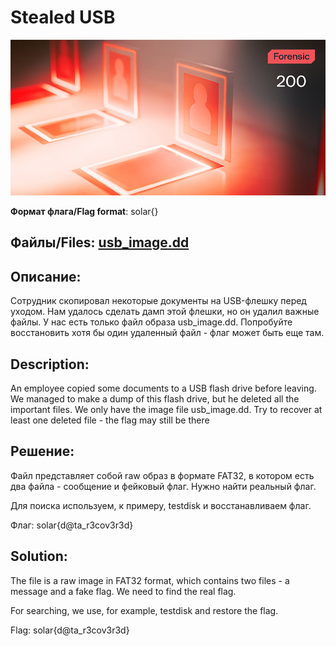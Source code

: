 # Stealed USB

![alt text](Forensic.jpg)

**Формат флага/Flag format**: solar{}

**Файлы/Files**: [usb_image.dd](usb_image.dd)
---
**Описание**:
---
Сотрудник скопировал некоторые документы на USB-флешку перед уходом. Нам удалось сделать дамп этой флешки, но он удалил важные файлы. У нас есть только файл образа usb_image.dd. Попробуйте восстановить хотя бы один удаленный файл - флаг может быть еще там.

**Description**:
---
An employee copied some documents to a USB flash drive before leaving. We managed to make a dump of this flash drive, but he deleted all the important files.
We only have the image file usb_image.dd. Try to recover at least one deleted file - the flag may still be there

**Решение**:
---
Файл представляет собой raw образ в формате FAT32, в котором есть два файла - сообщение и фейковый флаг. Нужно найти реальный флаг.

Для поиска используем, к примеру, testdisk и восстанавливаем флаг.

Флаг: solar{d@ta_r3cov3r3d}

**Solution**:
---
The file is a raw image in FAT32 format, which contains two files - a message and a fake flag. We need to find the real flag.

For searching, we use, for example, testdisk and restore the flag.

Flag: solar{d@ta_r3cov3r3d}